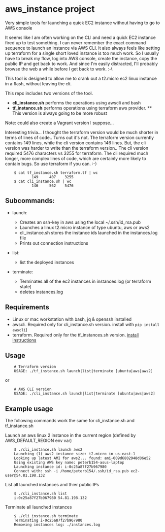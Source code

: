 # aws_instance project

Very simple tools for launching a quick EC2 instance without having to go to AWS console

It seems like I am often working on the CLI and need a quick EC2 instance fired up to test something.
I can never remember the exact command sequence to launch an instance via AWS CLI. It also always feels like 
setting up terraform for a single short loved instance is too much work. So I usually have to break my
flow, log into AWS console, create the instance, copy the public IP and get back to work.  And since I'm
easily distracted, I'll probably browse the web a while before I get back to work. :-\

This tool is designed to allow me to crank out a t2.micro ec2 linux instance in a flash, without leaving the cli. 

This repo includes two versions of the tool.
* **cli_instance.sh** performs the operations using awscli and bash
* **tf_instance.sh** performs operations using terraform aws provider. ** This version is always going to be more robust

Note: could also create a Vagrant version I suppose...

Interesting trivia... I thought the terraform version would be much shorter in terms of lines of code.. Turns out it's not. 
The terraform version currently contains 149 lines, while the cli version contains 146 lines. 
But, the cli version was harder to write than the terraform version.. The cli version required 5476 characters vs
3255 for terraform. The cli required much longer, more complex lines of code, which are certainly more likely to
contain bugs. So use terraform if you can. :-)

		$ cat tf_instance.sh terraform.tf | wc
				149     407    3255
		$ cat cli_instance.sh | wc
				146     562    5476

## Subcommands:
* launch:
	*	Creates an ssh-key in aws using the local ~/.ssh/id_rsa.pub
	*	Launches a linux t2.micro instance of type ubuntu, aws or aws2
	*	cli_instance.sh stores the instance ids launched in the instances.log file
	* Prints out connection instructions

* list:
	* list the deployed instances

* terminate:
	*	Terminates all of the ec2 instances in instances.log (or terraform state)
	* deletes instances.log

## Requirements

* Linux or mac workstation with bash, jq & openssh installed
* awscli. Required only for cli_instance.sh version. install with `pip install awscli`)
* terraform. Required only for the tf_instances.sh version. [install instructions](https://learn.hashicorp.com/terraform/getting-started/install.html)

## Usage

		# Terraform version
		USAGE: ./tf_instance.sh launch|list|terminate [ubuntu|aws|aws2]

or

		# AWS CLI version
		USAGE: ./cli_instance.sh launch|list|terminate [ubuntu|aws|aws2]

## Example usage

The following commands work the same for cli_instance.sh and tf_instance.sh

Launch an aws linux 2 instance in the current region (defined by AWS_DEFAULT_REGION env var)

		$ ./cli_instance.sh launch aws2
		Launching (1) aws2 instance size: t2.micro in us-east-1
		Looking up latest AMI for aws2... found: ami-009d6802948d06e52
		Using existing AWS key name: peterb154-asus-laptop
		Launching instance id: i-0c25a87f27b967980
		Connect with: ssh -i /home/peterb154/.ssh/id_rsa.pub ec2-user@54.81.198.132

List all launched instances and thier public IPs

		$ ./cli_instance.sh list
		i-0c25a87f27b967980 54.81.198.132

Terminate all launched instances

		$ ./cli_instance.sh terminate
		Terminating i-0c25a87f27b967980
		Removing instances log: ./instances.log
